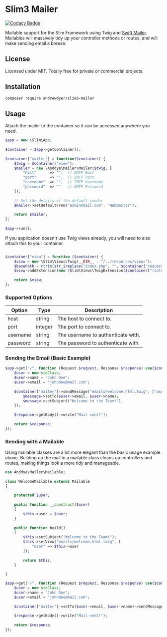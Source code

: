 # Slim3 Mailer

[![Codacy Badge](https://api.codacy.com/project/badge/Grade/22e680c56faa40a493455089195bf841)](https://www.codacy.com/app/andrewdyer/slim3-mailer?utm_source=github.com&amp;utm_medium=referral&amp;utm_content=andrewdyer/slim3-mailer&amp;utm_campaign=Badge_Grade)

Mailable support for the Slim Framework using Twig and 
[Swift Mailer](https://github.com/swiftmailer/swiftmailer). Mailables will massively 
tidy up your controller methods or routes, and will make sending email a breeze.

## License

Licensed under MIT. Totally free for private or commercial projects.

## Installation

```bash
composer require andrewdyer/slim3-mailer
```

## Usage

Attach the mailer to the container so it can be accessed anywhere you need. 

```php
$app = new \Slim\App;
    
$container = $app->getContainer();
       
$container["mailer"] = function($container) {
    $twig = $container["view"];
    $mailer = new \Anddye\Mailer\Mailer($twig, [
        "host"      => "",  // SMTP Host
        "port"      => "",  // SMTP Port
        "username"  => "",  // SMTP Username
        "password"  => ""   // SMTP Password
    ]);
        
    // Set the details of the default sender
    $mailer->setDefaultFrom("admin@mail.com", "Webmaster");
    
    return $mailer;
};
    
$app->run();
```

If you application doesn't use Twig views already, you will need to also attach this to your container.

```php

$container["view"] = function ($container) {
    $view = new \Slim\Views\Twig(__DIR__ . "/../resources/views");
    $basePath = rtrim(str_ireplace("index.php", "", $container["request"]->getUri()->getBasePath()), "/");
    $view->addExtension(new \Slim\Views\TwigExtension($container["router"], $basePath));
    
    return $view;
};

``` 

### Supported Options

| Option | Type | Description |
| --- | --- | --- |
| host | string | The host to connect to. |
| port | integer | The port to connect to. |
| username | string | The username to authenticate with. |
| password | string | The password to authenticate with. |

### Sending the Email (Basic Example)

```php
$app->get("/", function (Request $request, Response $response) use($container) {
    $user = new stdClass;
    $user->name = "John Doe";
    $user->email = "johndoe@mail.com";
    
    $container["mailer"]->sendMessage("emails/welcome.html.twig", ["user" => $user], function($message) use($user) {
        $message->setTo($user->email, $user->name);
        $message->setSubject("Welcome to the Team!");
    });
    
    $response->getBody()->write("Mail sent!");
    
    return $response;
});
```

### Sending with a Mailable

Using mailable classes are a lot more elegant than the basic usage example above. Building 
up the mail in a mailable class cleans up controllers and routes, making things look 
a more tidy and manageable.

```php
use Anddye\Mailer\Mailable;
    
class WelcomeMailable extends Mailable
{
    
    protected $user;
    
    public function __construct($user)
    {
        $this->user = $user;
    }
    
    public function build()
    {
        $this->setSubject("Welcome to the Team!");
        $this->setView("emails/welcome.html.twig", [
            "user" => $this->user
        ]);
        
        return $this;
    }
    
}
```

```php
$app->get("/", function (Request $request, Response $response) use($container) {
    $user = new stdClass;
    $user->name = "John Doe";
    $user->email = "johndoe@mail.com";
    
    $container["mailer"]->setTo($user->email, $user->name)->sendMessage(new WelcomeMailable($user));
     
    $response->getBody()->write("Mail sent!");
    
    return $response;
});
```